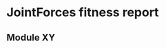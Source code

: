 # JointForces fitness report

<script src="https://cdn.jsdelivr.net/npm/chart.xkcd@1.1/dist/chart.xkcd.min.js"></script>

## Module XY

<div class="container">
  <svg class="metric-chart"></svg>
</div>
<script>
  new chartXkcd.Line(document.querySelector('.metric-chart'),
    {
      title: 'Metrics title',
      data: {
        labels: ['pi-2201', 'pi-2202', 'pi-2203', 'pi-2204'],
        datasets: [
          {
            label: 'module a',
            data: [30, 70, 200, 300],
          },
          {
            label: 'module b',
            data: [10, 15.8, 30.7, 70.5],
          },
          {
            label: 'module c',
            data: [60, 20, 30, 700],
          },
          {
            label: 'module d',
            data: [0, 1, 30, 700],
          },
          {
            label: 'module e',
            data: [60, 20, 30, 500],
          },
          {
            label: 'module f',
            data: [200, 1, 30, 70],
          }
        ],
      }
    });
</script>